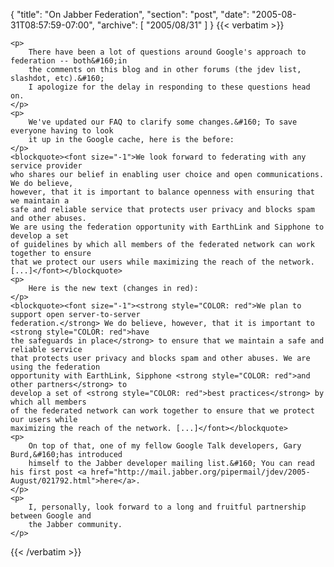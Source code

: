 {
  "title": "On Jabber Federation",
  "section": "post",
  "date": "2005-08-31T08:57:59-07:00",
  "archive": [
    "2005/08/31"
  ]
}
{{< verbatim >}}

    <p>
        There have been a lot of questions around Google's approach to federation -- both&#160;in
        the comments on this blog and in other forums (the jdev list, slashdot, etc).&#160;
        I apologize for the delay in responding to these questions head on. 
    </p>
    <p>
        We've updated our FAQ to clarify some changes.&#160; To save everyone having to look
        it up in the Google cache, here is the before: 
    </p>
    <blockquote><font size="-1">We look forward to federating with any service provider
    who shares our belief in enabling user choice and open communications. We do believe,
    however, that it is important to balance openness with ensuring that we maintain a
    safe and reliable service that protects user privacy and blocks spam and other abuses.
    We are using the federation opportunity with EarthLink and Sipphone to develop a set
    of guidelines by which all members of the federated network can work together to ensure
    that we protect our users while maximizing the reach of the network. [...]</font></blockquote> 
    <p>
        Here is the new text (changes in red): 
    </p>
    <blockquote><font size="-1"><strong style="COLOR: red">We plan to support open server-to-server
    federation.</strong> We do believe, however, that it is important to <strong style="COLOR: red">have
    the safeguards in place</strong> to ensure that we maintain a safe and reliable service
    that protects user privacy and blocks spam and other abuses. We are using the federation
    opportunity with EarthLink, Sipphone <strong style="COLOR: red">and other partners</strong> to
    develop a set of <strong style="COLOR: red">best practices</strong> by which all members
    of the federated network can work together to ensure that we protect our users while
    maximizing the reach of the network. [...]</font></blockquote> 
    <p>
        On top of that, one of my fellow Google Talk developers, Gary Burd,&#160;has introduced
        himself to the Jabber developer mailing list.&#160; You can read his first post <a href="http://mail.jabber.org/pipermail/jdev/2005-August/021792.html">here</a>. 
    </p>
    <p>
        I, personally, look forward to a long and fruitful partnership between Google and
        the Jabber community. 
    </p>

{{< /verbatim >}}
